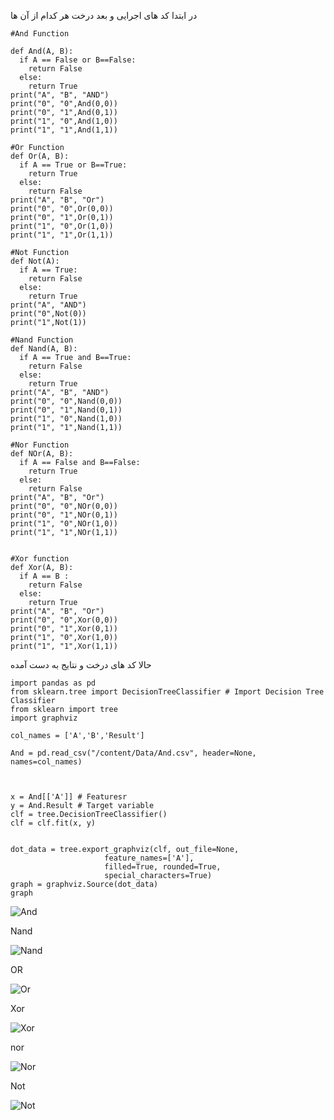 در ابتدا کد های اجرایی و بعد درخت هر کدام از آن ها

```
#And Function

def And(A, B):
  if A == False or B==False:
    return False 
  else:
    return True
print("A", "B", "AND")      
print("0", "0",And(0,0))
print("0", "1",And(0,1))
print("1", "0",And(1,0))
print("1", "1",And(1,1))

#Or Function
def Or(A, B):
  if A == True or B==True:
    return True 
  else:
    return False
print("A", "B", "Or")      
print("0", "0",Or(0,0))
print("0", "1",Or(0,1))
print("1", "0",Or(1,0))
print("1", "1",Or(1,1))

#Not Function
def Not(A):
  if A == True:
    return False 
  else:
    return True
print("A", "AND")      
print("0",Not(0))
print("1",Not(1))

#Nand Function
def Nand(A, B):
  if A == True and B==True:
    return False 
  else:
    return True
print("A", "B", "AND")      
print("0", "0",Nand(0,0))
print("0", "1",Nand(0,1))
print("1", "0",Nand(1,0))
print("1", "1",Nand(1,1))

#Nor Function
def NOr(A, B):
  if A == False and B==False:
    return True 
  else:
    return False
print("A", "B", "Or")      
print("0", "0",NOr(0,0))
print("0", "1",NOr(0,1))
print("1", "0",NOr(1,0))
print("1", "1",NOr(1,1))


#Xor function
def Xor(A, B):
  if A == B :
    return False 
  else:
    return True
print("A", "B", "Or")      
print("0", "0",Xor(0,0))
print("0", "1",Xor(0,1))
print("1", "0",Xor(1,0))
print("1", "1",Xor(1,1))

```

حالا کد های درخت و نتایج به دست آمده
```
import pandas as pd
from sklearn.tree import DecisionTreeClassifier # Import Decision Tree Classifier
from sklearn import tree
import graphviz

col_names = ['A','B','Result']

And = pd.read_csv("/content/Data/And.csv", header=None, names=col_names)



x = And[['A']] # Featuresr
y = And.Result # Target variable
clf = tree.DecisionTreeClassifier()
clf = clf.fit(x, y)


dot_data = tree.export_graphviz(clf, out_file=None, 
                     feature_names=['A'], 
                     filled=True, rounded=True,  
                     special_characters=True)  
graph = graphviz.Source(dot_data)  
graph 

```

![And](https://user-images.githubusercontent.com/94211519/146339084-ebba591d-b3b0-4231-9a0a-8f6f5456c5fc.PNG)

Nand

![Nand](https://user-images.githubusercontent.com/94211519/146339192-b48cab4b-833a-4bbc-ac77-48b42e7483b0.PNG)

OR

![Or](https://user-images.githubusercontent.com/94211519/146339216-92be4e6b-03de-43c5-8767-03f412b0f0ef.PNG)

Xor

![Xor](https://user-images.githubusercontent.com/94211519/146339270-21a0243b-7266-455b-8ebc-bb9f8f4f58b6.PNG)

nor

![Nor](https://user-images.githubusercontent.com/94211519/146339298-49022b72-3c48-4c29-af9c-ae1bf28a8f7e.PNG)


Not

![Not](https://user-images.githubusercontent.com/94211519/146339454-3ed955cf-1196-4a81-ae23-c6d591296438.PNG)
